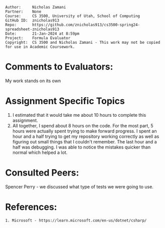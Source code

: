 ```
Author:     Nicholas Zamani
Partner:    None
Course:     CS 3500, University of Utah, School of Computing
GitHub ID:  znicholas913
Repo:       https://github.com/znicholas913/cs3500-spring24-spreadsheet-znicholas913
Date:       21-Jan-2024 at 8:59pm
Project:    Formula Evaluator
Copyright:  CS 3500 and Nicholas Zamani - This work may not be copied for use in Academic Coursework.
```

# Comments to Evaluators:

My work stands on its own

# Assignment Specific Topics
1. I estimated that it would take me about 10 hours to complete this assignment.
2. All together, I spend about 8 hours on the code. For the most part, 5 hours were actually
spent trying to make forward progress. I spent an hour and a half trying to get my repository working correctly as well
as figuring out small things that I couldn't remember. The last hour and a half was debugging. I was able to notice the
mistakes quicker than normal which helped a lot.

# Consulted Peers:

Spencer Perry - we discussed what type of tests we were going to use.

# References:

    1. Microsoft - https://learn.microsoft.com/en-us/dotnet/csharp/

